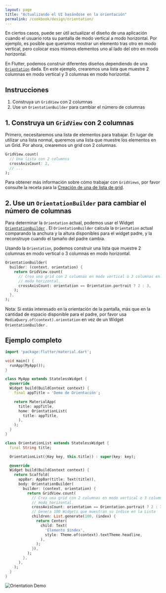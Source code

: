 ```yaml
---
layout: page
title: "Actualizando el UI basándose en la orientación"
permalink: /cookbook/design/orientation/
---
```


En ciertos casos, puede ser útil actualizar el diseño de una aplicación cuando el usuario rota su pantalla de modo vertical a modo horizontal. Por ejemplo, es posible que queramos mostrar un elemento tras otro en modo vertical, pero colocar esos mismos elementos uno al lado del otro en modo horizontal.

En Flutter, podemos construir diferentes diseños dependiendo de una
[`Orientation`](https://docs.flutter.io/flutter/widgets/Orientation-class.html) dada.
En este ejemplo, crearemos una lista que muestre 2 columnas en modo vertical y 3 columnas en modo horizontal.

## Instrucciones

  1. Construya un `GridView` con 2 columnas
  2. Use un `OrientationBuilder` para cambiar el número de columnas

## 1. Construya un `GridView` con 2 columnas

Primero, necesitaremos una lista de elementos para trabajar. En lugar de utilizar una lista normal, queremos una lista que muestre los elementos en un Grid. Por ahora, crearemos un grid con 2 columnas.

<!-- skip -->
```dart
GridView.count(
  // Una lista con 2 columnss
  crossAxisCount: 2,
  // ...
);
```

Para obtener más información sobre cómo trabajar con `GridViews`, por favor consulte la receta para la [Creación de una de lista de grid](/cookbook/lists/grid-lists/).

## 2. Use un `OrientationBuilder` para cambiar el número de columnas

Para determinar la `Orientation` actual, podemos usar el Widget 
[`OrientationBuilder`](https://docs.flutter.io/flutter/widgets/OrientationBuilder-class.html) 
. El `OrientationBuilder` calcula la `Orientation` actual comparando la anchura y la altura disponibles para el widget padre, y la reconstruye cuando el tamaño del padre cambia.

Usando la `Orientation`, podemos construir una lista que muestre 2 columnas en modo vertical o 3 columnas en modo horizontal.

<!-- skip -->
```dart
OrientationBuilder(
  builder: (context, orientation) {
    return GridView.count(
      // Crea una grid con 2 columnas en modo vertical o 3 columnas en
      // modo horizontal.
      crossAxisCount: orientation == Orientation.portrait ? 2 : 3,
    );
  },
);
```

Nota: Si estás interesado en la orientación de la pantalla, más que en la cantidad de espacio disponible para el padre, por favor usa `MediaQuery.of(context).orientation` en vez de un 
Widget `OrientationBuilder` .

## Ejemplo completo

```dart
import 'package:flutter/material.dart';

void main() {
  runApp(MyApp());
}

class MyApp extends StatelessWidget {
  @override
  Widget build(BuildContext context) {
    final appTitle = 'Demo de Orientación';

    return MaterialApp(
      title: appTitle,
      home: OrientationList(
        title: appTitle,
      ),
    );
  }
}

class OrientationList extends StatelessWidget {
  final String title;

  OrientationList({Key key, this.title}) : super(key: key);

  @override
  Widget build(BuildContext context) {
    return Scaffold(
      appBar: AppBar(title: Text(title)),
      body: OrientationBuilder(
        builder: (context, orientation) {
          return GridView.count(
            // Crea una grid con 2 columnas en modo vertical o 3 columnas en
            // modo horizontal.
            crossAxisCount: orientation == Orientation.portrait ? 2 : 3,
            // Genera 100 Widgets que muestran su índice en la Lista
            children: List.generate(100, (index) {
              return Center(
                child: Text(
                  'Elemento $index',
                  style: Theme.of(context).textTheme.headline,
                ),
              );
            }),
          );
        },
      ),
    );
  }
}
```

![Orientation Demo](/images/cookbook/orientation.gif)
